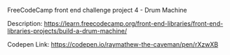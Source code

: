 FreeCodeCamp front end challenge project 4 - Drum Machine

Description: https://learn.freecodecamp.org/front-end-libraries/front-end-libraries-projects/build-a-drum-machine/

Codepen Link: https://codepen.io/raymathew-the-caveman/pen/rXzwXB
